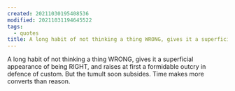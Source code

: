```yaml
---
created: 20211030195408536
modified: 20211031194645522
tags:
  - quotes
title: A long habit of not thinking a thing WRONG, gives it a superficial appearance of being RIGHT...
---
```


A long habit of not thinking a thing WRONG, gives it a superficial appearance of being RIGHT, and raises at first a formidable outcry in defence of custom. But the tumult soon subsides. Time makes more converts than reason.
